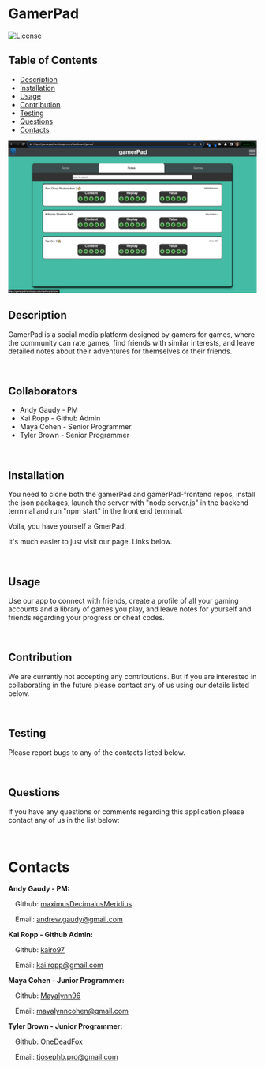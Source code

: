 # GamerPad



[![License](https://img.shields.io/badge/License-Proprietary-blue.svg)](http://choosealicense.com/licenses/mit/)


## Table of Contents
   * [Description](#Description)
   * [Installation](#Installation)
   * [Usage](#Usage)
   * [Contribution](#Contribution)
   * [Testing](#Testing)
   * [Questions](#Questions)
   * [Contacts](#Contacts)

![GamerPad](./public/assets/images/gamerPad.png)

## Description

GamerPad is a social media platform designed by gamers for games, where the community can rate games, find friends with similar interests, and leave detailed notes about their adventures for themselves or their friends.

<br />

## Collaborators 
* Andy Gaudy - PM
* Kai Ropp - Github Admin
* Maya Cohen - Senior Programmer 
* Tyler Brown - Senior Programmer 

<br />

## Installation

You need to clone both the gamerPad and gamerPad-frontend repos, install the json packages, launch the server with "node server.js" in the backend terminal and run "npm start" in the front end terminal. 

Voila, you have yourself a GmerPad. 

It's much easier to just visit our page. Links below.

<br />

## Usage

Use our app to connect with friends, create a profile of all your gaming accounts and a library of games you play, and leave notes for yourself and friends regarding your progress or cheat codes.

<br />

## Contribution

We are currently not accepting any contributions. But if you are interested in collaborating in the future please contact any of us using our details listed below.

<br />

## Testing

Please report bugs to any of the contacts listed below.

<br />

## Questions

If you have any questions or comments regarding this application please contact any of us in the list below:

<br />

# Contacts

**Andy Gaudy - PM:**

&emsp;Github: [maximusDecimalusMeridius](https://github.com/maximusDecimalusMeridius)

&emsp;Email: andrew.gaudy@gmail.com

**Kai Ropp - Github Admin:**

&emsp;Github: [kairo97](https://github.com/kairo97)

&emsp;Email: kai.ropp@gmail.com

**Maya Cohen - Junior Programmer:**

&emsp;Github: [Mayalynn96](https://github.com/Mayalynn96)

&emsp;Email: mayalynncohen@gmail.com

**Tyler Brown - Junior Programmer:**

&emsp;Github: [OneDeadFox](https://github.com/OneDeadFox)

&emsp;Email: tjosephb.pro@gmail.com